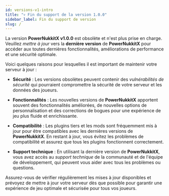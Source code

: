 ```yaml
---
id: versions-v1-intro
title: "💀 Fin du support de la version 1.0.0"
sidebar_label: Fin du support de version
slug: /
---
```


La version **PowerNukkitX v1.0.0** est obsolète et n'est plus prise en charge. Veuillez *mettre à jour* vers la **dernière version** de **PowerNukkitX** pour accéder aux toutes dernières fonctionnalités, améliorations de performance et une sécurité optimale.

Voici quelques raisons pour lesquelles il est important de maintenir votre serveur à jour :

- **Sécurité** : Les versions obsolètes peuvent contenir des *vulnérabilités de sécurité* qui pourraient compromettre la sécurité de votre serveur et les données des joueurs.

- **Fonctionnalités** : Les nouvelles versions de **PowerNukkitX** apportent souvent des fonctionnalités améliorées, de nouvelles options de personnalisation et des corrections de bogues pour une expérience de jeu plus fluide et enrichissante.

- **Compatibilité** : Les plugins tiers et les mods sont fréquemment mis à jour pour être compatibles avec les dernières versions de **PowerNukkitX**. En restant à jour, vous évitez les problèmes de compatibilité et assurez que tous les plugins fonctionnent correctement.

- **Support technique** : En utilisant la dernière version de **PowerNukkitX**, vous avez accès au *support technique* de la communauté et de l'équipe de développement, qui peuvent vous aider avec tous les problèmes ou questions.

Assurez-vous de vérifier régulièrement les mises à jour disponibles et prévoyez de mettre à jour votre serveur dès que possible pour garantir une expérience de jeu optimale et sécurisée pour tous vos joueurs.